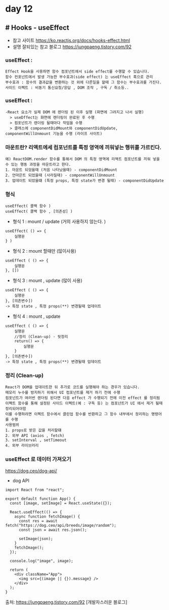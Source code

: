 # day 12
## # Hooks - useEffect
- 참고 사이트 https://ko.reactjs.org/docs/hooks-effect.html
- 설명 잘되있는 참고 블로그 https://jungpaeng.tistory.com/92
### useEffect :  
```
Effect Hook을 사용하면 함수 컴포넌트에서 side effect를 수행할 수 있습니다.
함수 컨포넌트에서 발생 가능한 부수효과(side effect) 는 useEffect 훅으로 관리
부수효과 : 함수의 결과값을 변환하는 것 외에 다른일을 할때 그 함수는 부수효과를 가진다.
사이드 이펙트 : 비동기 통신요청/응답 , DOM 조작 , 구독 / 취소등..
```
### useEffect : 
```
-React 요소가 실제 DOM 에 렌더링 된 이후 실행 (화면에 그려지고 나서 실행)
  > useDffect는 화면에 렌더링이 완료된 후 수행
  > 컴포넌트가 렌더링 될때마다 작업을 수행
  > 클래스에 componentDidMount와 componentDidUpdate, componentWillUnmount 기능을 수행 (라이프 사이트)
```

### 마운트란? 리액트에세 컴포넌트를 특정 영역에 끼워넣는 행위를 가르킨다.
```
예) ReactDOM.render 함수를 통해서 DOM 의 특정 영역에 리액트 컴포넌트를 끼워 넣을 수 있는 행동 과정을 마운트라고 한다.
1. 마운트 되었을때 (처음 나타났을때) - componentDidMount
2. 언마은트 되었을때 (사라질때) - componentWillUnmount
3. 업데이트 되었을떄 (특정 props, 특정 state가 변경 될때) - componentDidUpdate
```

### 형식
```
useEffect( 콜백 함수 )
useEffect( 콜백 함수 , [의존성] )
```

- 형식 1  : mount / update (거의 사용하지 않는다. )
```
useEffect( () => {
    실행문
} )
```

- 형식 2 : mount 할때만 (많이사용)
```
useEffect ( () => {
    실행문
}, [])
```
- 형식 3 : mount , update (많이 사용)
```
useEffect ( () => {
    실행문
}, [의존변수])
-> 특정 state , 특정 props(**) 변경될때 업데이트
```
- 형식 4 : mount , update
```
useEffect ( () => {
    실행문
    //정리 (Clean-up) - 뒷정리
    return() => {
        실행문
    }
}, [의존변수])
-> 특정 state , 특정 props(**) 변경될때 업데이트
```

### 정리 (Clean-up) 
```
React가 DOM을 업데이트한 뒤 추가로 코드를 실행해야 하는 경우가 있습니다. 
메모리 누수를 방지하기 위해서 UI 컴포넌트를 제거 하기 전에 수행
컴포넌트가 여러번 렌더링 된다면 다음 effect 가 수행되기 전에 이전 effect 를 정리됨
이펙트 함수를 통해 설정된 사이드 이펙트(예 : 구독 등) 는 컴포넌트가 UI 에서 제거 될때 정리되어야함
이를 수행하려면 이펙트 함수에서 클린업 함수를 반환하고 그 함수 내부에서 정리하는 명령어를 수행
사용범위
1. props로 받은 값을 처리할떄
2. 외부 API (axios , fetch)
3. setInterval , setTimeout
4. 외부 라이브러리
```



### useEffect 로 데이터 가져오기
https://dog.ceo/dog-api/
- dog API 
```
import React from "react";

export default function App() {
  const [image, setImage] = React.useState({});
  
  React.useEffect(() => {
    async function fetchImage() {
      const res = await fetch("https://dog.ceo/api/breeds/image/random");
      const json = await res.json();
      
      setImage(json);
    }
    fetchImage();
  });
  
  console.log("image", image);
  
  return (
    <div className="App">
      <img src={(image || {}).message} />
    </div>
  );
}
```
출처: https://jungpaeng.tistory.com/92 [개발자스러운 블로그]
